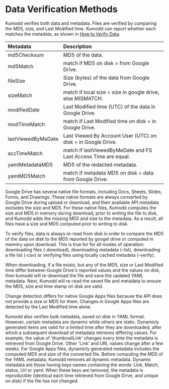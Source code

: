 # Data Verification Methods

Kumodd verifies both data and metadata. Files are verified by comparing the MD5, size,
and Last Modified time.  Kumodd can report whether each matches the metadata, as shown
in [How to Verify Data](https://github.com/rich-murphey/kumodd/wiki/How-to-Verify-Data).

Metadata		| Description
:----			| :----
md5Checksum		| MD5 of the data.
md5Match		| match if MD5 on disk = from Google Drive.
fileSize		| Size (bytes) of the data from Google Drive.
sizeMatch		| match if local size = size in google drive, else MISMATCH.
modifiedDate		| Last Modified time (UTC) of the data in Google Drive.
modTimeMatch		| match if Last Modified time on disk = in Google Drive.
lastViewedByMeDate	| Last Viewed By Account User (UTC) on disk = in Google Drive.
accTimeMatch		| match if lastViewedByMeDate and FS Last Access Time are equal.
yamlMetadataMD5		| MD5 of the redacted metadata.
yamlMD5Match		| match if metadata MD5 on disk = data from Google Drive.

Google Drive has several native file formats, including Docs, Sheets, Slides, Forms, and
Drawings. These native formats are always converted by Google Drive during upload or
download, and their available API metadata excludes the size and MD5.  For these native
files, Kumodd computes the size and MD5 in memory during download, prior to writing the
file to disk, and Kumodd adds the missing MD5 and size to the metadata.  As a result,
all files have a size and MD5 computed prior to writing to disk.

To verify files, data is always re-read from disk in order to compare the MD5 of the
data on disk to the MD5 reported by googel drive or computed in memory upon download.
This is true for for all modes of operation: downloading files (-download), downloading
metadata (-list), downloading a file list (-csv) or verifying files using locally cached
metadata (-verify).  

When downloading, if a file exists, but any of the MD5, size or Last Modified time
differ between Google Drive's reported values and the values on disk, then kumodd will
re-download the file and save the updated YAML metadata.  Next, Kumodd will re-read the
saved file and metadata to ensure the MD5, size and time stamp on disk are valid.

Change detection differs for native Google Apps files because the API does not provide a
size or MD5 for them.  Changes in Google Apps files are detected by the Last Modified
time alone.

Kumodd also verifies bulk metadata, saved on disk in YAML format. However, certain
metadata are dynamic while others are static.  Dynamicly generated items are valid for a
limited time after they are downloaded, after which a subsequent download of metadata
retrieves differing values. For example, the value of 'thumbnailLink' changes every time
the metadata is retrieved from Google Drive.  Other 'Link' and URL values change after a
few weeks. For Google Apps files, dynamicly generated metadata includes the computed MD5
and size of the converted file. Before computing the MD5 of the YAML metadata, Kumodd
removes all dynamic metadata. Dynamic metadata are those having keys names containing
the words: Link, Match, status, Url or yaml.  When these keys are removed, the metadata
is reproducible (identical each time retrieved from Google Drive, and unique on disk) if
the file has not changed.
